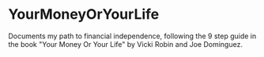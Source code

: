 # YourMoneyOrYourLife
Documents my path to financial independence, following the 9 step guide in the book "Your Money Or Your Life" by Vicki Robin and Joe Dominguez. 
